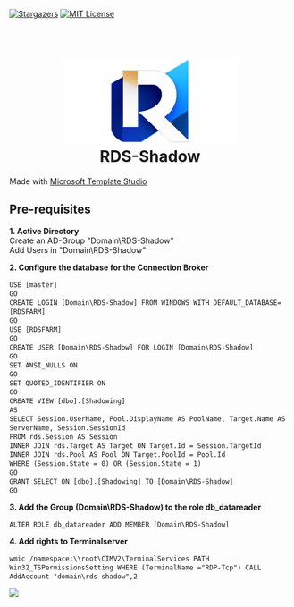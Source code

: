 [![Stargazers][stars-shield]][stars-url]
[![MIT License][license-shield]][license-url]

<h1 align="center">
  <br>
  <a href="https://github.com/stetze/RDS-Shadow"><img src="RDS-Shadow/Assets/Wide310x150Logo.scale-100.png" alt="Logo" ="200"></a>
  <br>
  RDS-Shadow
  <br>
</h1>

Made with <a href="https://github.com/microsoft/TemplateStudio">Microsoft Template Studio</a>

## Pre-requisites

<b>1. Active Directory</b><br>
Create an AD-Group "Domain\RDS-Shadow"<br>
Add Users in "Domain\RDS-Shadow"

<b>2. Configure the database for the Connection Broker</b>
```
USE [master]
GO
CREATE LOGIN [Domain\RDS-Shadow] FROM WINDOWS WITH DEFAULT_DATABASE=[RDSFARM]
GO
USE [RDSFARM]
GO
CREATE USER [Domain\RDS-Shadow] FOR LOGIN [Domain\RDS-Shadow]
GO
SET ANSI_NULLS ON
GO
SET QUOTED_IDENTIFIER ON
GO
CREATE VIEW [dbo].[Shadowing]
AS
SELECT Session.UserName, Pool.DisplayName AS PoolName, Target.Name AS ServerName, Session.SessionId
FROM rds.Session AS Session
INNER JOIN rds.Target AS Target ON Target.Id = Session.TargetId
INNER JOIN rds.Pool AS Pool ON Target.PoolId = Pool.Id
WHERE (Session.State = 0) OR (Session.State = 1)
GO
GRANT SELECT ON [dbo].[Shadowing] TO [Domain\RDS-Shadow]
GO
```
<b>3. Add the Group (Domain\RDS-Shadow) to the role db_datareader</b>
```
ALTER ROLE db_datareader ADD MEMBER [Domain\RDS-Shadow]
```
<b>4. Add rights to Terminalserver</b>
```
wmic /namespace:\\root\CIMV2\TerminalServices PATH Win32_TSPermissionsSetting WHERE (TerminalName ="RDP-Tcp") CALL AddAccount "domain\rds-shadow",2
```

<!-- display an HTML-only app badge. Useful when you can't execute JS, such as in Github markdown pages -->
<a href="https://apps.microsoft.com/detail/9nlqv1vwwclc?mode=direct">
	<img src="https://get.microsoft.com/images/en-us%20dark.svg" width="200"/>
</a>

<!-- MARKDOWN LINKS & IMAGES -->
<!-- https://www.markdownguide.org/basic-syntax/#reference-style-links -->

[stars-shield]: https://img.shields.io/github/stars/stetze/RDS-Shadow.svg?style=for-the-badge
[stars-url]: https://github.com/stetze/RDS-Shadow/stargazers
[license-shield]: https://img.shields.io/github/license/stetze/RDS-Shadow.svg?style=for-the-badge
[license-url]: https://github.com/stetze/RDS-Shadow/blob/master/LICENSE.txt